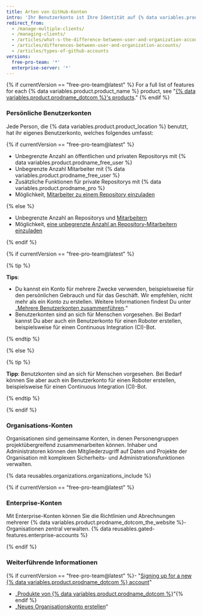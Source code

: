 ```yaml
---
title: Arten von GitHub-Konten
intro: 'Ihr Benutzerkonto ist Ihre Identität auf {% data variables.product.product_location %}. Your user account can be a member of any number of organizations.{% if currentVersion == "free-pro-team@latest" %} Organizations can belong to enterprise accounts.{% endif %}'
redirect_from:
  - /manage-multiple-clients/
  - /managing-clients/
  - /articles/what-s-the-difference-between-user-and-organization-accounts/
  - /articles/differences-between-user-and-organization-accounts/
  - /articles/types-of-github-accounts
versions:
  free-pro-team: '*'
  enterprise-server: '*'
---
```


{% if currentVersion == "free-pro-team@latest" %}
For a full list of features for each
{% data variables.product.product_name %} product, see "[{% data variables.product.prodname_dotcom %}'s products](/github/getting-started-with-github/githubs-products)."
{% endif %}

### Persönliche Benutzerkonten

Jede Person, die {% data variables.product.product_location %} benutzt, hat ihr eigenes Benutzerkonto, welches folgendes umfasst:

{% if currentVersion == "free-pro-team@latest" %}

- Unbegrenzte Anzahl an öffentlichen und privaten Repositorys mit {% data variables.product.prodname_free_user %}
- Unbegrenzte Anzahl Mitarbeiter mit {% data variables.product.prodname_free_user %}
- Zusätzliche Funktionen für private Repositorys mit {% data variables.product.prodname_pro %}
- Möglichkeit, [Mitarbeiter zu einem Repository einzuladen](/articles/inviting-collaborators-to-a-personal-repository)

{% else %}

- Unbegrenzte Anzahl an Repositorys und [Mitarbeitern](/articles/permission-levels-for-a-user-account-repository)
- Möglichkeit, [eine unbegrenzte Anzahl an Repository-Mitarbeitern einzuladen](/articles/inviting-collaborators-to-a-personal-repository)

{% endif %}

{% if currentVersion == "free-pro-team@latest" %}

{% tip %}

**Tips**:

- Du kannst ein Konto für mehrere Zwecke verwenden, beispielsweise für den persönlichen Gebrauch und für das Geschäft. Wir empfehlen, nicht mehr als ein Konto zu erstellen. Weitere Informationen findest Du unter „[Mehrere Benutzerkonten zusammenführen](/articles/merging-multiple-user-accounts).“
- Benutzerkonten sind an sich für Menschen vorgesehen. Bei Bedarf kannst Du aber auch ein Benutzerkonto für einen Roboter erstellen, beispielsweise für einen Continuous Integration (CI)-Bot.

{% endtip %}

{% else %}

{% tip %}

**Tipp**: Benutzkonten sind an sich für Menschen vorgesehen. Bei Bedarf können Sie aber auch ein Benutzerkonto für einen Roboter erstellen, beispielsweise für einen Continuous Integration (CI)-Bot.

{% endtip %}

{% endif %}

### Organisations-Konten

Organisationen sind gemeinsame Konten, in denen Personengruppen projektübergreifend zusammenarbeiten können. Inhaber und Administratoren können den Mitgliederzugriff auf Daten und Projekte der Organisation mit komplexen Sicherheits- und Administrationsfunktionen verwalten.

{% data reusables.organizations.organizations_include %}

{% if currentVersion == "free-pro-team@latest" %}

### Enterprise-Konten

Mit Enterprise-Konten können Sie die Richtlinien und Abrechnungen mehrerer {% data variables.product.prodname_dotcom_the_website %}-Organisationen zentral verwalten. {% data reusables.gated-features.enterprise-accounts %}

{% endif %}

### Weiterführende Informationen

{% if currentVersion == "free-pro-team@latest" %}- "[Signing up for a new {% data variables.product.prodname_dotcom %} account](/articles/signing-up-for-a-new-github-account)"
- „[Produkte von {% data variables.product.prodname_dotcom %}](/articles/githubs-products)"{% endif %}
- „[Neues Organisationskonto erstellen](/articles/creating-a-new-organization-account)“
